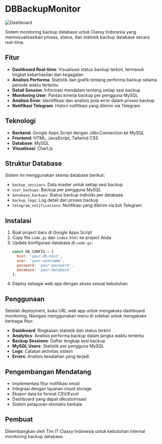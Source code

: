# DBBackupMonitor

![Dashboard](https://blog.classy.id/upload/gambar_berita/b79dba55d5874719fcfb872fd6dd7b65_20250326153941.png)

Sistem monitoring backup database untuk Classy Indonesia yang memvisualisasikan proses, status, dan statistik backup database secara real-time.

## Fitur

- **Dashboard Real-time**: Visualisasi status backup terkini, termasuk tingkat keberhasilan dan kegagalan
- **Analisis Performa**: Statistik dan grafik tentang performa backup selama periode waktu tertentu
- **Detail Session**: Informasi mendalam tentang setiap sesi backup
- **Monitoring User**: Pantau kinerja backup per pengguna MySQL
- **Analisis Error**: Identifikasi dan analisis pola error dalam proses backup
- **Notifikasi Telegram**: Histori notifikasi yang dikirim via Telegram

## Teknologi

- **Backend**: Google Apps Script dengan JdbcConnection ke MySQL
- **Frontend**: HTML, JavaScript, Tailwind CSS
- **Database**: MySQL
- **Visualisasi**: Chart.js

## Struktur Database

Sistem ini menggunakan skema database berikut:

- `backup_sessions`: Data master untuk setiap sesi backup
- `user_backups`: Backup per pengguna MySQL
- `database_backups`: Status backup individu per database
- `backup_logs`: Log detail dari proses backup
- `telegram_notifications`: Notifikasi yang dikirim via bot Telegram

## Instalasi

1. Buat project baru di Google Apps Script
2. Copy file `code.gs` dan `index.html` ke project Anda
3. Update konfigurasi database di `code.gs`:
   ```javascript
   const DB_CONFIG = {
     host: 'your-db-host',
     user: 'your-username',
     password: 'your-password',
     database: 'your-database'
   };
   ```
4. Deploy sebagai web app dengan akses sesuai kebutuhan

## Penggunaan

Setelah deployment, buka URL web app untuk mengakses dashboard monitoring. Navigasi menggunakan menu di sidebar untuk mengakses berbagai fitur:

- **Dashboard**: Ringkasan statistik dan status terkini
- **Analytics**: Analisis performa backup dalam jangka waktu tertentu
- **Backup Sessions**: Daftar lengkap sesi backup
- **MySQL Users**: Statistik per pengguna MySQL
- **Logs**: Catatan aktivitas sistem
- **Errors**: Analisis kesalahan yang terjadi

## Pengembangan Mendatang

- Implementasi fitur notifikasi email
- Integrasi dengan layanan cloud storage
- Ekspor data ke format CSV/Excel
- Dashboard yang dapat dikustomisasi
- Sistem pelaporan otomatis berkala

## Pembuat

Dikembangkan oleh Tim IT Classy Indonesia untuk kebutuhan internal monitoring backup database.
